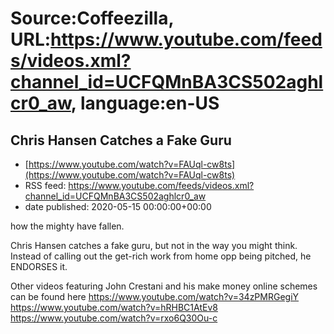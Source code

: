 # Source:Coffeezilla, URL:https://www.youtube.com/feeds/videos.xml?channel_id=UCFQMnBA3CS502aghlcr0_aw, language:en-US

## Chris Hansen Catches a Fake Guru
 - [https://www.youtube.com/watch?v=FAUql-cw8ts](https://www.youtube.com/watch?v=FAUql-cw8ts)
 - RSS feed: https://www.youtube.com/feeds/videos.xml?channel_id=UCFQMnBA3CS502aghlcr0_aw
 - date published: 2020-05-15 00:00:00+00:00

how the mighty have fallen. 

Chris Hansen catches a fake guru, but not in the way you might think. Instead of calling out the get-rich work from home opp being pitched, he ENDORSES it.

Other videos featuring John Crestani and his make money online schemes can be found here
https://www.youtube.com/watch?v=34zPMRGegiY
https://www.youtube.com/watch?v=hRHBC1AtEv8
https://www.youtube.com/watch?v=rxo6Q30Ou-c

